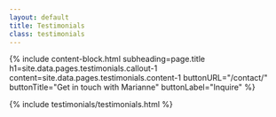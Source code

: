 ```yaml
---
layout: default
title: Testimonials
class: testimonials
---
```


{%
include content-block.html
subheading=page.title
h1=site.data.pages.testimonials.callout-1
content=site.data.pages.testimonials.content-1
buttonURL="/contact/"
buttonTitle="Get in touch with Marianne"
buttonLabel="Inquire"
%}

{% include testimonials/testimonials.html %}